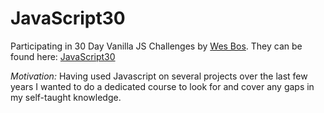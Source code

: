 # JavaScript30
Participating in 30 Day Vanilla JS Challenges by [Wes Bos](https://github.com/wesbos). They can be found here: [JavaScript30](https://javascript30.com/)

*Motivation:*
Having used Javascript on several projects over the last few years I wanted to do a dedicated course to look for and cover any gaps in my self-taught knowledge.

